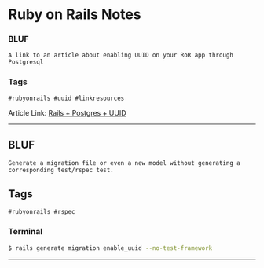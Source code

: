 # Ruby on Rails Notes

### BLUF

```
A link to an article about enabling UUID on your RoR app through Postgresql
```

### Tags

```
#rubyonrails #uuid #linkresources
```

Article Link: [Rails + Postgres + UUID](https://dan-foley.medium.com/rails-postgres-uuid-2f14ae1f596d)

------

## BLUF

```
Generate a migration file or even a new model without generating a corresponding test/rspec test.
```

## Tags

```
#rubyonrails #rspec
```
### Terminal

```bash
$ rails generate migration enable_uuid --no-test-framework
```

------

